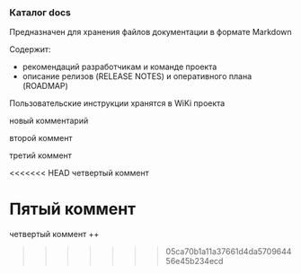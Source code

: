 ### Каталог docs

Предназначен для хранения файлов документации в формате Markdown 

Содержит:

* рекомендаций разработчикам и команде проекта
* описание релизов (RELEASE NOTES) и оперативного плана (ROADMAP)

Пользовательские инструкции хранятся в WiKi проекта

новый комментарий

второй коммент

третий коммент

<<<<<<< HEAD
четвертый коммент

Пятый коммент
=======
четвертый коммент ++
>>>>>>> 05ca70b1a11a37661d4da570964456e45b234ecd
